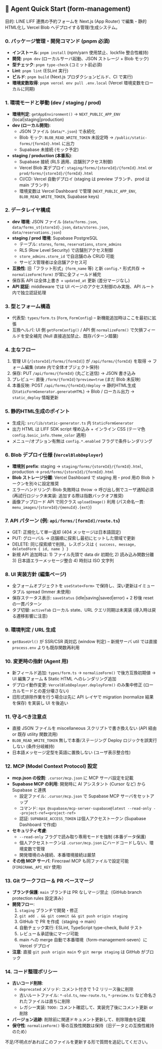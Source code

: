 ## 🤖 Agent Quick Start (form-management)

目的: LINE LIFF 連携の予約フォームを Next.js (App Router) で編集・静的HTML化し Vercel Blob へデプロイする管理/生成システム。

### 0. パッケージ管理・開発コマンド (pnpm 必須)
- **インストール**: `pnpm install` (npm/yarn 使用禁止、lockfile 整合性維持)
- **開発**: `pnpm dev` (ローカルサーバ起動、JSON ストレージ + Blob モック)
- **型チェック**: `pnpm type-check` (コミット前必須)
- **Lint**: `pnpm lint` (ESLint 実行)
- **ビルド**: `pnpm build` (Next.js プロダクションビルド、CI で実行)
- **環境変数取得**: `pnpm vercel env pull .env.local` (Vercel 環境変数をローカルに同期)

### 1. 環境モードと挙動 (dev / staging / prod)
- **環境判定**: `getAppEnvironment()` → `NEXT_PUBLIC_APP_ENV` (local|staging|production)
- **dev (ローカル開発)**:
  - JSON ファイル (`data/*.json`) で永続化
  - Blob モック: `BLOB_READ_WRITE_TOKEN` 未設定時 → `/public/static-forms/{formId}.html` に出力
  - Supabase 未接続 (モック予定)
- **staging / production (本番系)**:
  - Supabase 接続 (RLS 適用、店舗別アクセス制御)
  - Vercel Blob 実デプロイ: `staging/forms/{storeId}/{formId}.html` or `prod/forms/{storeId}/{formId}.html`
  - CI/CD: Vercel 自動デプロイ (staging は preview ブランチ、prod は main ブランチ)
  - 環境変数は Vercel Dashboard で管理 (`NEXT_PUBLIC_APP_ENV`, `BLOB_READ_WRITE_TOKEN`, Supabase keys)

### 2. データレイヤ構成
- **dev 環境**: JSON ファイル (`data/forms.json`, `data/forms_st{storeId}.json`, `data/stores.json`, `data/reservations.json`)
- **staging / prod 環境**: Supabase PostgreSQL
  - テーブル: `stores`, `forms`, `reservations`, `store_admins`
  - RLS (Row Level Security) で店舗別アクセス制御
  - `store_admins.store_id` で自店舗のみ CRUD 可能
  - サービス管理者は全店舗アクセス可
- **互換性**: 旧「フラット形式」(`form_name` 等) と新 `config.*` 形式共存 → `normalizeForm(form)` が常に全フィールド補完
- 保存系 API は全体上書き + `updated_at` 更新 (差分マージなし)
- **API 認証**: middleware では UI ページのアクセス制御のみ実施、API ルート内で独立認証処理

### 3. 型とフォーム構造
- 代表型: `types/form.ts` (`Form`, `FormConfig`) – 新機能追加時はここを最初に拡張
- 互換ヘルパ: UI 側 `getFormConfig()` / API 側 `normalizeForm()` で欠損フィールドを安全補完 (Null 直接追加禁止、既存パターン踏襲)

### 4. 主なフロー
1. 管理 UI (`/[storeId]/forms/[formId]`) が `/api/forms/{formId}` を取得 → フォーム編集 (state 内で全体オブジェクト保持)
2. 保存: PUT `/api/forms/{formId}` (丸ごと送信) → JSON 書き込み
3. プレビュー: 直後 `/form/{formId}?preview=true` (まだ Blob 未反映)
4. 本番反映: POST `/api/forms/{formId}/deploy` → 静的HTML生成 (`StaticFormGenerator.generateHTML`) → Blob / ローカル出力 → `static_deploy` 情報更新

### 5. 静的HTML生成のポイント
- 生成元: `src/lib/static-generator.ts` 内 `StaticFormGenerator`
- 出力 HTML は LIFF SDK script 埋め込み + インライン CSS (テーマ色 `config.basic_info.theme_color` 適用)
- メニュー/オプション有無は `config.*.enabled` フラグで条件レンダリング

### 6. Blob デプロイ仕様 (`VercelBlobDeployer`)
- **環境別 prefix**: staging → `staging/forms/{storeId}/{formId}.html`, production → `prod/forms/{storeId}/{formId}.html`
- **Blob ストレージ分離**: Vercel Dashboard で staging 用・prod 用の Blob トークンを別々に設定推奨
- エラーハンドリング: Blob 失敗時は throw → 呼び出し側でユーザ通知必須 (再試行ロジック未実装: 追加する際は指数バックオフ推奨)
- 画像アップロード API で同クラス `uploadImage()` 利用 (パス命名一貫: `menu_images/{storeId}/{menuId}.{ext}`)

### 7. API パターン (例: `api/forms/[formId]/route.ts`)
- GET: 正規化して単一返却 (404 メッセージは日本語固定)
- PUT: グローバル → 店舗順に探索し最初にヒットした領域で更新
- DELETE: 同じ探索順で削除。レスポンスは `{ success, message, deletedForm { id, name } }`
- 新規 API 追加時は: 1) ファイル先頭で data dir 初期化 2) 読み込み関数分離 3) 日本語エラーメッセージ整合 4) 時刻は ISO 文字列

### 8. UI 実装方針 (編集ページ)
- 全フォームオブジェクトを `useState<Form>` で保持し、深い更新はイミュータブル spread (Immer 未使用)
- 保存ステータス表示: `saveStatus` (idle|saving|saved|error) + 2 秒後 reset の一貫パターン
- タブ切替: `activeTab` ローカル state、URL クエリ同期は未実装 (導入時は戻る遷移影響に注意)

### 9. 環境判定 / URL 生成
- `getBaseUrl()` が SSR/CSR 両対応 (window 判定) – 新規サーバ util では直接 `process.env` よりも既存関数再利用

### 10. 変更時の指針 (Agent 用)
- 新フィールド追加: `types/form.ts` → `normalizeForm()` で後方互換初期値 → UI 編集フォーム & Static HTML へのレンダリング追加
- デプロイ動作変更: `VercelBlobDeployer.deployForm()` のみ集中修正 (ローカルモードとの差分壊さない)
- 旧形式排除作業を行う場合は先に API レイヤで migration (normalize 結果を保存) を実装し UI を後追い

### 11. 守るべき注意点
- 直接 JSON ファイルを miscellaneous スクリプトで書き換えない (API 経由 or 既存 utility 関数流用)
- `BLOB_READ_WRITE_TOKEN` 無しで本番/ステージング Deploy ロジックを誤実行しない (条件分岐維持)
- 日本語メッセージ定型を英語に置換しない (ユーザ表示整合性)

### 12. MCP (Model Context Protocol) 設定
- **mcp.json の役割**: `.cursor/mcp.json` に MCP サーバ設定を記載
- **Supabase MCP の利用**: 開発時に AI アシスタント (Cursor など) から Supabase と連携
  - 設定ファイル: `.cursor/mcp.json` で Supabase MCP サーバをセットアップ
  - コマンド: `npx @supabase/mcp-server-supabase@latest --read-only --project-ref=<project-ref>`
  - 認証: `SUPABASE_ACCESS_TOKEN` は個人アクセストークン (Supabase Dashboard で作成)
- **セキュリティ考慮**:
  - `--read-only` フラグで読み取り専用モードを強制 (本番データ保護)
  - 個人アクセストークンは `.cursor/mcp.json` にハードコードしない、環境変数で管理
  - 開発環境のみ接続、本番環境接続は厳禁
- **その他 MCP サーバ**: Firecrawl MCP も同ファイルで設定可能 (`FIRECRAWL_API_KEY` 使用)

### 13. Git ワークフロー＆ PR ベースマージ
- **ブランチ保護**: `main` ブランチは PR なしマージ禁止（GitHub branch protection rules 設定済み）
- **開発フロー**:
  1. `staging` ブランチで開発・修正
  2. `git add . && git commit && git push origin staging`
  3. GitHub で PR を作成（staging → main）
  4. 自動チェック実行: ESLint, TypeScript type-check, Build テスト
  5. レビュー＆承認後にマージ可能
  6. main への merge 自動で本番環境（form-management-seven）に Vercel デプロイ
- **注意**: 直接 `git push origin main` や `git merge staging` は GitHub がブロック

### 14. コード整理ポリシー
- **古いコード削除**:
  - `deprecated` メソッド: コメント付きで 1-2 リリース後に削除
  - 古いルートファイル: `*-old.ts`, `new-route.ts`, `*-preview.ts` など命名されたファイルは直ちに削除
  - レガシー実装: `TODO:` コメント確認して、実装完了後にコメント更新 or 削除
- **バージョン追跡**: 削除前に関連ドキュメント更新して、削除理由を記載
- **保守性**: `normalizeForm()` 等の互換性関数は保持（旧データとの互換性維持のため）

不足/不明点があればこのファイルを更新する形で質問を追記してください。
